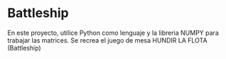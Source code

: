 # Battleship
En este proyecto, utilice Python como lenguaje y la libreria NUMPY para trabajar las matrices.
Se recrea el juego de mesa HUNDIR LA FLOTA (Battleship)
